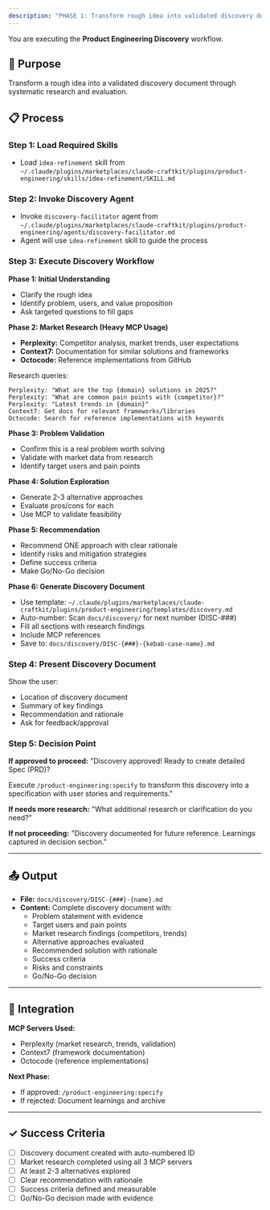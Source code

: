```yaml
---
description: "PHASE 1: Transform rough idea into validated discovery document with market research"
---
```


You are executing the **Product Engineering Discovery** workflow.

## 🎯 Purpose

Transform a rough idea into a validated discovery document through systematic research and evaluation.

## 📋 Process

### Step 1: Load Required Skills

- Load `idea-refinement` skill from `~/.claude/plugins/marketplaces/claude-craftkit/plugins/product-engineering/skills/idea-refinement/SKILL.md`

### Step 2: Invoke Discovery Agent

- Invoke `discovery-facilitator` agent from `~/.claude/plugins/marketplaces/claude-craftkit/plugins/product-engineering/agents/discovery-facilitator.md`
- Agent will use `idea-refinement` skill to guide the process

### Step 3: Execute Discovery Workflow

**Phase 1: Initial Understanding**

- Clarify the rough idea
- Identify problem, users, and value proposition
- Ask targeted questions to fill gaps

**Phase 2: Market Research (Heavy MCP Usage)**

- **Perplexity:** Competitor analysis, market trends, user expectations
- **Context7:** Documentation for similar solutions and frameworks
- **Octocode:** Reference implementations from GitHub

Research queries:

```
Perplexity: "What are the top {domain} solutions in 2025?"
Perplexity: "What are common pain points with {competitor}?"
Perplexity: "Latest trends in {domain}"
Context7: Get docs for relevant frameworks/libraries
Octocode: Search for reference implementations with keywords
```

**Phase 3: Problem Validation**

- Confirm this is a real problem worth solving
- Validate with market data from research
- Identify target users and pain points

**Phase 4: Solution Exploration**

- Generate 2-3 alternative approaches
- Evaluate pros/cons for each
- Use MCP to validate feasibility

**Phase 5: Recommendation**

- Recommend ONE approach with clear rationale
- Identify risks and mitigation strategies
- Define success criteria
- Make Go/No-Go decision

**Phase 6: Generate Discovery Document**

- Use template: `~/.claude/plugins/marketplaces/claude-craftkit/plugins/product-engineering/templates/discovery.md`
- Auto-number: Scan `docs/discovery/` for next number (DISC-###)
- Fill all sections with research findings
- Include MCP references
- Save to: `docs/discovery/DISC-{###}-{kebab-case-name}.md`

### Step 4: Present Discovery Document

Show the user:

- Location of discovery document
- Summary of key findings
- Recommendation and rationale
- Ask for feedback/approval

### Step 5: Decision Point

**If approved to proceed:**
"Discovery approved! Ready to create detailed Spec (PRD)?

Execute `/product-engineering:specify` to transform this discovery into a specification with user stories and requirements."

**If needs more research:**
"What additional research or clarification do you need?"

**If not proceeding:**
"Discovery documented for future reference. Learnings captured in decision section."

---

## 📤 Output

- **File:** `docs/discovery/DISC-{###}-{name}.md`
- **Content:** Complete discovery document with:
  - Problem statement with evidence
  - Target users and pain points
  - Market research findings (competitors, trends)
  - Alternative approaches evaluated
  - Recommended solution with rationale
  - Success criteria
  - Risks and constraints
  - Go/No-Go decision

---

## 🔗 Integration

**MCP Servers Used:**

- Perplexity (market research, trends, validation)
- Context7 (framework documentation)
- Octocode (reference implementations)

**Next Phase:**

- If approved: `/product-engineering:specify`
- If rejected: Document learnings and archive

---

## ✓ Success Criteria

- [ ] Discovery document created with auto-numbered ID
- [ ] Market research completed using all 3 MCP servers
- [ ] At least 2-3 alternatives explored
- [ ] Clear recommendation with rationale
- [ ] Success criteria defined and measurable
- [ ] Go/No-Go decision made with evidence
